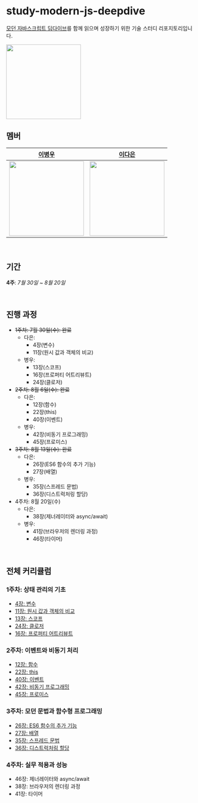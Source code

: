 # study-modern-js-deepdive
[모던 자바스크립트 딥다이브](https://www.aladin.co.kr/shop/wproduct.aspx?ItemId=251552545&start=slayer)를 함께 읽으며 성장하기 위한 기술 스터디 리포지토리입니다.

<img src="https://image.aladin.co.kr/product/25155/25/cover500/k282633473_1.jpg" width="200" />

<br>

## 멤버

| [**이병우**](https://github.com/lbo728)     | [**이다은**](https://github.com/cnft0512)     |
| -------- | -------- | 
| <img src="https://github.com/user-attachments/assets/894e220c-8ce1-43bd-9ff4-293c11259892" width="200">  | <img src="https://github.com/user-attachments/assets/32b60f2f-d4e2-48bf-9250-d2352cda9c5c" width="200"> |

<br>

## 기간
**4주**: _7월 30일 ~ 8월 20일_

<br>

## 진행 과정

- ~~1주차: 7월 30일(수): 완료~~
    - 다은:
        - 4장(변수)
        - 11장(원시 값과 객체의 비교)
    - 병우:
        - 13장(스코프)
        - 16장(프로퍼티 어트리뷰트)
        - 24장(클로저)
- ~~2주차: 8월 6일(수): 완료~~
    - 다은:
        - 12장(함수)
        - 22장(this)
        - 40장(이벤트)
    - 병우:
        - 42장(비동기 프로그래밍)
        - 45장(프로미스)
- ~~3주차: 8월 13일(수): 완료~~
    - 다은:
        - 26장(ES6 함수의 추가 기능)
        - 27장(배열)
    - 병우:
        - 35장(스프레드 문법)
        - 36장(디스트럭처링 할당)
- 4주차: 8월 20일(수)
    - 다은:
        - 38장(제너레이터와 async/await)
    - 병우:
        - 41장(브라우저의 렌더링 과정)
        - 46장(타이머)

<br>

## 전체 커리큘럼

### **1주차: 상태 관리의 기초**

- [4장: 변수](https://github.com/lbo728/study-modern-js-deepdive/blob/main/daeun%20lee/04_%EB%B3%80%EC%88%98.md)
- [11장: 원시 값과 객체의 비교](https://github.com/lbo728/study-modern-js-deepdive/blob/main/daeun%20lee/11_%EC%9B%90%EC%8B%9C%EA%B0%92%EA%B3%BC%20_%EA%B0%9D%EC%B2%B4.md)
- [13장: 스코프](https://github.com/lbo728/study-modern-js-deepdive/blob/main/%EC%9D%B4%EB%B3%91%EC%9A%B0/13_%EC%8A%A4%EC%BD%94%ED%94%84.md)
- [24장: 클로저](https://github.com/lbo728/study-modern-js-deepdive/blob/main/%EC%9D%B4%EB%B3%91%EC%9A%B0/24_%ED%81%B4%EB%A1%9C%EC%A0%80.md)
- [16장: 프로퍼티 어트리뷰트](https://github.com/lbo728/study-modern-js-deepdive/blob/main/%EC%9D%B4%EB%B3%91%EC%9A%B0/16_%ED%94%84%EB%A1%9C%ED%8D%BC%ED%8B%B0%20%EC%96%B4%ED%8A%B8%EB%A6%AC%EB%B7%B0%ED%8A%B8.md)

### **2주차: 이벤트와 비동기 처리**

- [12장: 함수](https://github.com/lbo728/study-modern-js-deepdive/blob/main/daeun%20lee/12_%ED%95%A8%EC%88%98.md)
- [22장: this](https://github.com/lbo728/study-modern-js-deepdive/blob/main/daeun%20lee/22_this.md)
- [40장: 이벤트](https://github.com/lbo728/study-modern-js-deepdive/blob/main/daeun%20lee/40_%EC%9D%B4%EB%B2%A4%ED%8A%B8.md)
- [42장: 비동기 프로그래밍](https://github.com/lbo728/study-modern-js-deepdive/blob/main/%EC%9D%B4%EB%B3%91%EC%9A%B0/42_%EB%B9%84%EB%8F%99%EA%B8%B0_%ED%94%84%EB%A1%9C%EA%B7%B8%EB%9E%98%EB%B0%8D.md)
- [45장: 프로미스](https://github.com/lbo728/study-modern-js-deepdive/blob/main/%EC%9D%B4%EB%B3%91%EC%9A%B0/45_%ED%94%84%EB%A1%9C%EB%AF%B8%EC%8A%A4.md)

### **3주차: 모던 문법과 함수형 프로그래밍**

- [26장: ES6 함수의 추가 기능](https://github.com/lbo728/study-modern-js-deepdive/blob/main/daeun%20lee/26_ES6%20%ED%95%A8%EC%88%98%EC%9D%98%20%EC%B6%94%EA%B0%80%20%EA%B8%B0%EB%8A%A5.md)
- [27장: 배열](https://github.com/lbo728/study-modern-js-deepdive/blob/main/daeun%20lee/27_%EB%B0%B0%EC%97%B4.md)
- [35장: 스프레드 문법](https://github.com/lbo728/study-modern-js-deepdive/blob/main/%EC%9D%B4%EB%B3%91%EC%9A%B0/35_%EC%8A%A4%ED%94%84%EB%A0%88%EB%93%9C_%EB%AC%B8%EB%B2%95.md)
- [36장: 디스트럭처링 할당](https://github.com/lbo728/study-modern-js-deepdive/blob/main/%EC%9D%B4%EB%B3%91%EC%9A%B0/36_%EB%94%94%EC%8A%A4%ED%8A%B8%EB%9F%AD%EC%B2%98%EB%A7%81_%ED%95%A0%EB%8B%B9.md)

### **4주차: 실무 적용과 성능**

- 46장: 제너레이터와 async/await
- 38장: 브라우저의 렌더링 과정
- 41장: 타이머
